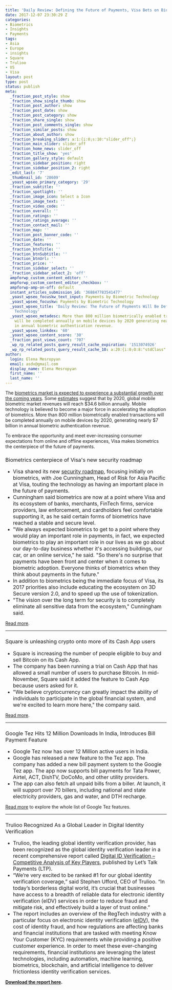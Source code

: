 ```yaml
---
title: 'Daily Review: Defining the Future of Payments, Visa Bets on Biometrics'
date: 2017-12-07 23:30:29 Z
categories:
- Biometrics
- Insights
- Payments
tags:
- Asia
- Europe
- insights
- Square
- Trulioo
- US
- Visa
layout: post
type: post
status: publish
meta:
  _fraction_post_style: show
  _fraction_show_single_thumb: show
  _fraction_post_author: show
  _fraction_post_date: show
  _fraction_post_category: show
  _fraction_share_single: show
  _fraction_post_comments_single: show
  _fraction_similar_posts: show
  _fraction_about_author: show
  _fraction_breaking_slider: a:1:{i:0;s:10:"slider_off";}
  _fraction_main_slider: slider_off
  _fraction_home_news: slider_off
  _fraction_title_show: 'yes'
  _fraction_gallery_style: default
  _fraction_sidebar_position: right
  _fraction_sidebar_position_2: right
  _edit_last: '7'
  _thumbnail_id: '28609'
  _yoast_wpseo_primary_category: '29'
  _fraction_subtitle: ''
  _fraction_spotlight: ''
  _fraction_image_icon: Select a Icon
  _fraction_image_text: ''
  _fraction_video_code: ''
  _fraction_overall: ''
  _fraction_ratings: ''
  _fraction_ratings_average: ''
  _fraction_contact_mail: ''
  _fraction_map: ''
  _fraction_post_banner_code: ''
  _fraction_date: ''
  _fraction_features: ''
  _fraction_btnTitle: ''
  _fraction_btnSubtitle: ''
  _fraction_btnUrl: ''
  _fraction_price: ''
  _fraction_sidebar_select: ''
  _fraction_sidebar_select_2: 'off'
  ampforwp_custom_content_editor: ''
  ampforwp_custom_content_editor_checkbox: ''
  ampforwp-amp-on-off: default
  instant_articles_submission_id: '368847783541477'
  _yoast_wpseo_focuskw_text_input: Payments by Biometric Technology
  _yoast_wpseo_focuskw: Payments by Biometric Technology
  _yoast_wpseo_title: 'Daily Review: The Future of Payments Will Be Defined by Biometric
    Technology'
  _yoast_wpseo_metadesc: More than 800 million biometrically enabled transactions
    will be completed annually on mobile devices by 2020 generating nearly $7 billion
    in annual biometric authentication revenue.
  _yoast_wpseo_linkdex: '60'
  _yoast_wpseo_content_score: '30'
  _fraction_post_views_count: '707'
  _wp_rp_related_posts_query_result_cache_expiration: '1513074926'
  _wp_rp_related_posts_query_result_cache_10: a:20:{i:0;O:8:"stdClass":2:{s:7:"post_id";s:5:"19325";s:5:"score";s:17:"219.3852770118735";}i:1;O:8:"stdClass":2:{s:7:"post_id";s:5:"18193";s:5:"score";s:18:"199.42929148056788";}i:2;O:8:"stdClass":2:{s:7:"post_id";s:5:"19183";s:5:"score";s:18:"154.21230586114018";}i:3;O:8:"stdClass":2:{s:7:"post_id";s:5:"16366";s:5:"score";s:17:"138.5714644347152";}i:4;O:8:"stdClass":2:{s:7:"post_id";s:5:"18311";s:5:"score";s:18:"114.33070145387829";}i:5;O:8:"stdClass":2:{s:7:"post_id";s:5:"25834";s:5:"score";s:18:"113.86820455353902";}i:6;O:8:"stdClass":2:{s:7:"post_id";s:5:"19958";s:5:"score";s:18:"113.30955523186228";}i:7;O:8:"stdClass":2:{s:7:"post_id";s:5:"27725";s:5:"score";s:18:"102.50022705760395";}i:8;O:8:"stdClass":2:{s:7:"post_id";s:5:"27650";s:5:"score";s:18:"102.20839938812595";}i:9;O:8:"stdClass":2:{s:7:"post_id";s:5:"23691";s:5:"score";s:18:"101.90218810372767";}i:10;O:8:"stdClass":2:{s:7:"post_id";s:5:"24448";s:5:"score";s:18:"100.56687417748643";}i:11;O:8:"stdClass":2:{s:7:"post_id";s:5:"20683";s:5:"score";s:17:"99.96059842269509";}i:12;O:8:"stdClass":2:{s:7:"post_id";s:5:"21902";s:5:"score";s:17:"99.57354037280574";}i:13;O:8:"stdClass":2:{s:7:"post_id";s:5:"27249";s:5:"score";s:17:"98.53829091695755";}i:14;O:8:"stdClass":2:{s:7:"post_id";s:5:"23177";s:5:"score";s:17:"96.89345106252804";}i:15;O:8:"stdClass":2:{s:7:"post_id";s:5:"27048";s:5:"score";s:17:"96.36220501369004";}i:16;O:8:"stdClass":2:{s:7:"post_id";s:5:"28184";s:5:"score";s:17:"94.82126831422806";}i:17;O:8:"stdClass":2:{s:7:"post_id";s:5:"28408";s:5:"score";s:17:"94.73427473473177";}i:18;O:8:"stdClass":2:{s:7:"post_id";s:5:"28443";s:5:"score";s:16:"94.4342102643387";}i:19;O:8:"stdClass":2:{s:7:"post_id";s:5:"19491";s:5:"score";s:16:"92.0320949787085";}}
author:
  login: Elena Mesropyan
  email: asdv@gmail.com
  display_name: Elena Mesropyan
  first_name: ''
  last_name: ''
---
```


<p><span style="font-weight: 400;">The </span><a href="https://letstalkpayments.com/the-biometrics-market-is-expected-to-reach-a-value-of-30-bn-by-2021/"><span style="font-weight: 400;">biometrics market is expected to experience a substantial growth over the coming years</span></a><span style="font-weight: 400;">. Some </span><a href="http://www.acuity-mi.com/GBMR_Report.php"><span style="font-weight: 400;">estimates</span></a><span style="font-weight: 400;"> suggest that by 2020, global mobile biometric market revenues will reach $34.6 billion annually. Mobile technology is believed to become a major force in accelerating the adoption of biometrics. More than 800 million biometrically enabled transactions will be completed annually on mobile devices by 2020, generating nearly $7 billion in annual biometric authentication revenue. </span></p>
<p><span style="font-weight: 400;">To embrace the opportunity and meet ever-increasing consumer expectations from online and offline experiences, Visa makes biometrics the centerpiece of the future of payments. </span></p>
<h3><span style="font-weight: 400;">Biometrics centerpiece of Visa's new security roadmap</span></h3>
<ul>
<li style="font-weight: 400;"><span style="font-size: 12pt;"><span style="font-weight: 400;">Visa shared its new </span><a href="https://www.visa.com.au/pay-with-visa/security/future-of-security-roadmap.html"><span style="font-weight: 400;">security roadmap</span></a><span style="font-weight: 400;">, focusing initially on biometrics, with Joe Cunningham, Head of Risk for Asia Pacific at Visa, touting the technology as having an important place in the future of payments.</span></span></li>
<li style="font-weight: 400;"><span style="font-weight: 400; font-size: 12pt;">Cunningham said biometrics are now at a point where Visa and its ecosystem of banks, merchants, FinTech firms, service providers, law enforcement, and cardholders feel comfortable supporting it, as he said certain forms of biometrics have reached a stable and secure level.</span></li>
<li style="font-weight: 400;"><span style="font-weight: 400; font-size: 12pt;">"We always expected biometrics to get to a point where they would play an important role in payments, in fact, we expected biometrics to play an important role in our lives as we go about our day-to-day business whether it's accessing buildings, our car, or an online service," he said. "So there's no surprise that payments have been front and center when it comes to biometric adoption. Everyone thinks of biometrics when they think about payments in the future."</span></li>
<li style="font-weight: 400;"><span style="font-weight: 400; font-size: 12pt;">In addition to biometrics being the immediate focus of Visa, its 2017 priorities also include educating the ecosystem on 3D Secure version 2.0, and to speed up the use of tokenization.</span></li>
<li style="font-weight: 400;"><span style="font-weight: 400; font-size: 12pt;">"The vision over the long term for security is to completely eliminate all sensitive data from the ecosystem," Cunningham said.</span></li>
</ul>
<p><a href="http://www.zdnet.com/article/biometrics-centrepiece-of-new-visa-security-roadmap/"><span style="font-weight: 400;">Read more</span></a><span style="font-weight: 400;">.</span></p>
<hr />
<h3><span style="font-weight: 400;">Square is unleashing crypto onto more of its Cash App users</span></h3>
<ul>
<li style="font-weight: 400;"><span style="font-weight: 400; font-size: 12pt;">Square is increasing the number of people eligible to buy and sell Bitcoin on its Cash App. </span></li>
<li style="font-weight: 400;"><span style="font-weight: 400; font-size: 12pt;">The company has been running a trial on Cash App that has allowed a small number of users to purchase Bitcoin. In mid-November, Square said it added the feature to Cash App because users asked for it.</span></li>
<li style="font-weight: 400;"><span style="font-weight: 400; font-size: 12pt;">"We believe cryptocurrency can greatly impact the ability of individuals to participate in the global financial system, and we're excited to learn more here," the company said.</span></li>
</ul>
<p><a href="http://www.businessinsider.com/square-is-unleashing-crypto-onto-more-of-its-user-base-2017-12"><span style="font-weight: 400;">Read more</span></a><span style="font-weight: 400;">.</span></p>
<hr />
<h3><span style="font-weight: 400;">Google Tez Hits 12 Million Downloads In India, Introduces Bill Payment Feature</span></h3>
<ul>
<li style="font-weight: 400;"><span style="font-weight: 400; font-size: 12pt;">Google Tez now has over 12 Million active users in India. </span></li>
<li style="font-weight: 400;"><span style="font-weight: 400; font-size: 12pt;">Google has released a new feature to the Tez app. The company has added a new bill payment system to the Google Tez app. The app now supports bill payments for Tata Power, Airtel, ACT, DishTV, DoCoMo, and other utility providers. </span></li>
<li style="font-weight: 400;"><span style="font-weight: 400; font-size: 12pt;">The app can also fetch all unpaid bills from a biller. At launch, it will support over 70 billers, including national and state electricity providers, gas and water, and DTH recharge.</span></li>
</ul>
<p><a href="https://www.androidhits.com/google-tez-hits-12-million-downloads-india-introduces-bill-payment-feature/"><span style="font-weight: 400;">Read more</span></a><span style="font-weight: 400;"> to explore the whole list of Google Tez features.</span></p>
<hr />
<h3><span style="font-weight: 400;">Trulioo Recognized As a Global Leader in Digital Identity Verification</span></h3>
<ul>
<li style="font-weight: 400;"><span style="font-size: 12pt;"><span style="font-weight: 400;">Trulioo, the leading global identity verification provider, has been recognized as the global identity verification leader in a recent comprehensive report called </span><a href="https://medici.letstalkpayments.com/research-categories/digital-id-verification-competitive-analysis-of-key-players"><span style="font-weight: 400;">Digital ID Verification – Competitive Analysis of Key Players</span></a><span style="font-weight: 400;">, published by Let’s Talk Payments (LTP).</span></span></li>
<li style="font-weight: 400;"><span style="font-weight: 400; font-size: 12pt;">“We’re very excited to be ranked #1 for our global identity verification coverage,” said Stephen Ufford, CEO of Trulioo. “In today’s borderless digital world, it’s crucial that businesses have access to a breadth of reliable data for electronic identity verification (eIDV) services in order to reduce fraud and mitigate risk, and effectively build a layer of trust online.”</span></li>
<li style="font-weight: 400;"><span style="font-size: 12pt;"><span style="font-weight: 400;">The report includes an overview of the RegTech industry with a particular focus on electronic identity verification (</span><a href="https://www.trulioo.com/product/identity-verification/global-business-verification/"><span style="font-weight: 400;">eIDV</span></a><span style="font-weight: 400;">), the cost of identity fraud, and how regulations are affecting banks and financial institutions that are tasked with meeting Know Your Customer (KYC) requirements while providing a positive customer experience. In order to meet these ever-changing requirements, financial institutions are leveraging the latest technologies, including automation, machine learning, biometrics, blockchain, and artificial intelligence to deliver frictionless identity verification services.</span></span></li>
</ul>
<p><strong><a href="https://medici.letstalkpayments.com/research-categories/digital-id-verification-competitive-analysis-of-key-players">Download the report here</a>.</strong></p>
